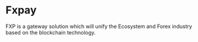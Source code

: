 # Fxpay
FXP is a gateway solution which will unify the Ecosystem and Forex industry based on the blockchain technology. 
